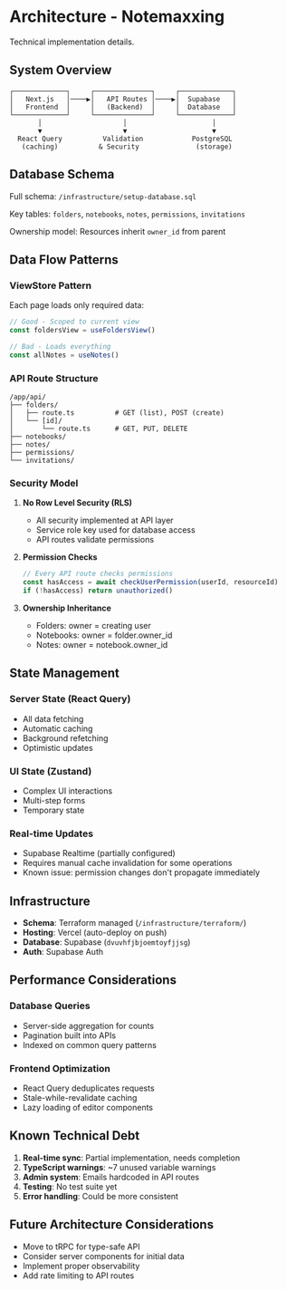 # Architecture - Notemaxxing

Technical implementation details.

## System Overview

```
┌─────────────┐     ┌──────────────┐     ┌─────────────┐
│   Next.js   │────▶│   API Routes │────▶│  Supabase   │
│   Frontend  │     │   (Backend)  │     │  Database   │
└─────────────┘     └──────────────┘     └─────────────┘
       │                    │                     │
       ▼                    ▼                     ▼
  React Query          Validation            PostgreSQL
   (caching)          & Security              (storage)
```

## Database Schema

Full schema: `/infrastructure/setup-database.sql`

Key tables: `folders`, `notebooks`, `notes`, `permissions`, `invitations`

Ownership model: Resources inherit `owner_id` from parent

## Data Flow Patterns

### ViewStore Pattern

Each page loads only required data:

```typescript
// Good - Scoped to current view
const foldersView = useFoldersView()

// Bad - Loads everything
const allNotes = useNotes()
```

### API Route Structure

```
/app/api/
├── folders/
│   ├── route.ts          # GET (list), POST (create)
│   └── [id]/
│       └── route.ts      # GET, PUT, DELETE
├── notebooks/
├── notes/
├── permissions/
└── invitations/
```

### Security Model

1. **No Row Level Security (RLS)**
   - All security implemented at API layer
   - Service role key used for database access
   - API routes validate permissions

2. **Permission Checks**

   ```typescript
   // Every API route checks permissions
   const hasAccess = await checkUserPermission(userId, resourceId)
   if (!hasAccess) return unauthorized()
   ```

3. **Ownership Inheritance**
   - Folders: owner = creating user
   - Notebooks: owner = folder.owner_id
   - Notes: owner = notebook.owner_id

## State Management

### Server State (React Query)

- All data fetching
- Automatic caching
- Background refetching
- Optimistic updates

### UI State (Zustand)

- Complex UI interactions
- Multi-step forms
- Temporary state

### Real-time Updates

- Supabase Realtime (partially configured)
- Requires manual cache invalidation for some operations
- Known issue: permission changes don't propagate immediately

## Infrastructure

- **Schema**: Terraform managed (`/infrastructure/terraform/`)
- **Hosting**: Vercel (auto-deploy on push)
- **Database**: Supabase (`dvuvhfjbjoemtoyfjjsg`)
- **Auth**: Supabase Auth

## Performance Considerations

### Database Queries

- Server-side aggregation for counts
- Pagination built into APIs
- Indexed on common query patterns

### Frontend Optimization

- React Query deduplicates requests
- Stale-while-revalidate caching
- Lazy loading of editor components

## Known Technical Debt

1. **Real-time sync**: Partial implementation, needs completion
2. **TypeScript warnings**: ~7 unused variable warnings
3. **Admin system**: Emails hardcoded in API routes
4. **Testing**: No test suite yet
5. **Error handling**: Could be more consistent

## Future Architecture Considerations

- Move to tRPC for type-safe API
- Consider server components for initial data
- Implement proper observability
- Add rate limiting to API routes
